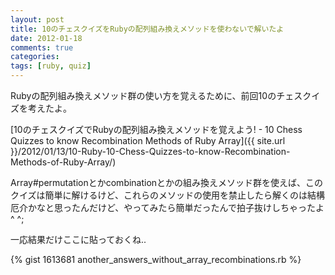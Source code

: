 ```yaml
---
layout: post
title: 10のチェスクイズをRubyの配列組み換えメソッドを使わないで解いたよ
date: 2012-01-18
comments: true
categories:
tags: [ruby, quiz]
---
```



Rubyの配列組み換えメソッド群の使い方を覚えるために、前回10のチェスクイズを考えたよ。

[10のチェスクイズでRubyの配列組み換えメソッドを覚えよう! - 10 Chess Quizzes to know Recombination Methods of Ruby Array]({{ site.url }}/2012/01/13/10-Ruby-10-Chess-Quizzes-to-know-Recombination-Methods-of-Ruby-Array/)

Array#permutationとかcombinationとかの組み換えメソッド群を使えば、このクイズは簡単に解けるけど、これらのメソッドの使用を禁止したら解くのは結構厄介かなと思ったんだけど、やってみたら簡単だったんで拍子抜けしちゃったよ^ ^;

一応結果だけここに貼っておくね..

{% gist 1613681 another_answers_without_array_recombinations.rb %}
